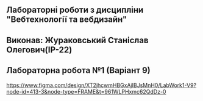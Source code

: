 ## Лабораторні роботи з дисципліни "Вебтехнології та вебдизайн"

## Виконав: Жураковський Станіслав Олегович(ІР-22)
## Лабораторна робота №1 (Варіант 9)
https://www.figma.com/design/XT2jhcwmHBGxAjIBJsMnH0/LabWork1-V9?node-id=413-3&node-type=FRAME&t=961WLPHxmc62QdDz-0